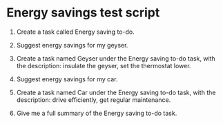 # Energy savings test script

1. Create a task called Energy saving to-do.

2. Suggest energy savings for my geyser.

3. Create a task named Geyser under the Energy saving to-do task, with the
   description: insulate the geyser, set the thermostat lower.

4. Suggest energy savings for my car.

5. Create a task named Car under the Energy saving to-do task, with the
   description: drive efficiently, get regular maintenance.

6. Give me a full summary of the Energy saving to-do task.

